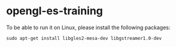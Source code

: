 # opengl-es-training

To be able to run it on Linux, please install the following packages:

```console
sudo apt-get install libgles2-mesa-dev libgstreamer1.0-dev
```
